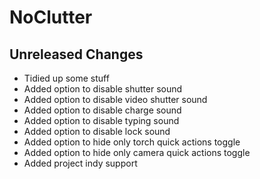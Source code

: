 # NoClutter
## Unreleased Changes
- Tidied up some stuff
- Added option to disable shutter sound
- Added option to disable video shutter sound
- Added option to disable charge sound
- Added option to disable typing sound
- Added option to disable lock sound
- Added option to hide only torch quick actions toggle
- Added option to hide only camera quick actions toggle
- Added project indy support